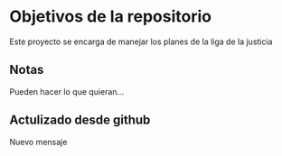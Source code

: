 # Objetivos de la repositorio

Este proyecto se encarga de manejar los planes de la liga de la justicia


## Notas
Pueden hacer lo que quieran...

## Actulizado desde github
Nuevo mensaje
